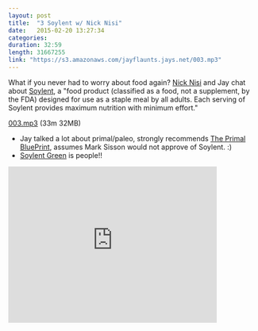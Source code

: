 ```yaml
---
layout: post
title:  "3 Soylent w/ Nick Nisi"
date:   2015-02-20 13:27:34
categories: 
duration: 32:59 
length: 31667255
link: "https://s3.amazonaws.com/jayflaunts.jays.net/003.mp3"
---
```


What if you never had to worry about food again? 
[Nick Nisi](http://twitter.com/nicknisi) and Jay chat about
[Soylent](http://soylent.me), a "food product (classified as a food, not a supplement, by the FDA) designed for use as a staple meal by all adults. Each serving of Soylent provides maximum nutrition with minimum effort."

<a href="{{site.storage_url}}/003.mp3" target="_blank">003.mp3</a> (33m 32MB) 

* Jay talked a lot about primal/paleo, strongly recommends 
[The Primal BluePrint](http://www.primalblueprint.com/books/the-primal-blueprint-book/),
assumes Mark Sisson would not approve of Soylent. :)
* [Soylent Green](http://www.imdb.com/title/tt0070723/?ref_=fn_al_tt_1) 
is people!!

<iframe width="420" height="315" src="https://www.youtube.com/embed/9IKVj4l5GU4" frameborder="0" allowfullscreen></iframe>



